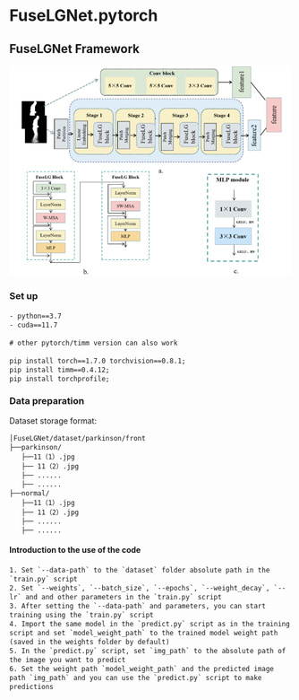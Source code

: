 # FuseLGNet.pytorch

## FuseLGNet Framework
![image](https://github.com/BM-AI-Lab/FuseLGNet/blob/master/FuseLGNet.png)

### Set up
```
- python==3.7
- cuda==11.7

# other pytorch/timm version can also work

pip install torch==1.7.0 torchvision==0.8.1;
pip install timm==0.4.12;
pip install torchprofile;

```

### Data preparation

Dataset storage format:

```
│FuseLGNet/dataset/parkinson/front
├──parkinson/
   ├──11（1）.jpg
   ├── 11（2）.jpg
   ├── ......
   ├── ......
├──normal/
   ├──11（1）.jpg
   ├── 11（2）.jpg
   ├── ......
   ├── ......
```

#### Introduction to the use of the code


```
1. Set `--data-path` to the `dataset` folder absolute path in the `train.py` script
2. Set `--weights`, `--batch_size`, `--epochs`, `--weight_decay`, `--lr` and and other parameters in the `train.py` script
3. After setting the `--data-path` and parameters, you can start training using the `train.py` script 
4. Import the same model in the `predict.py` script as in the training script and set `model_weight_path` to the trained model weight path (saved in the weights folder by default)
5. In the `predict.py` script, set `img_path` to the absolute path of the image you want to predict
6. Set the weight path `model_weight_path` and the predicted image path `img_path` and you can use the `predict.py` script to make predictions

```

